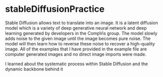 # stableDiffusionPractice

Stable Diffusion allows text to translate into an image. It is a latent diffusion model which is a variety of deep generative neural network and deep learning generated by developers in the CompVis group. The model slowly adds noise to the given image until the image becomes pure noise. The model will then learn how to reverse these noise to recover a high-quality image. All of the examples that I have provided in the example file are computer generated images and no direct image imports were made. 

I learned about the systematic process within Stable Diffusion and the dynamic backbone behind it


